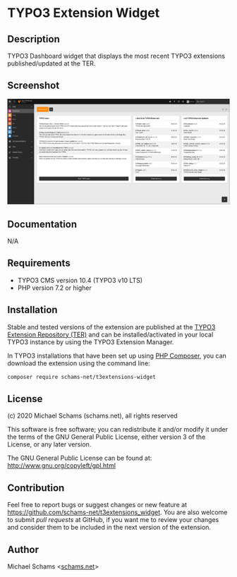TYPO3 Extension Widget
======================

Description
-----------

TYPO3 Dashboard widget that displays the most recent TYPO3 extensions published/updated at the TER.


Screenshot
----------

![TYPO3 Dashboard Widget](Documentation/Images/screenshot.png?raw=true "TYPO3 Dashboard Widget")


Documentation
-------------

N/A


Requirements
------------

* TYPO3 CMS version 10.4 (TYPO3 v10 LTS)
* PHP version 7.2 or higher


Installation
------------

Stable and tested versions of the extension are published at the [TYPO3 Extension Repository (TER)](https://extensions.typo3.org/extension/t3extensions_widget) and can be installed/activated in your local TYPO3 instance by using the TYPO3 Extension Manager.

In TYPO3 installations that have been set up using [PHP Composer](https://getcomposer.org/), you can download the extension using the command line:

```bash
composer require schams-net/t3extensions-widget
```


License
-------

(c) 2020 Michael Schams (schams.net), all rights reserved

This software is free software; you can redistribute it and/or modify it under the terms of the GNU General Public License, either version 3 of the License, or any later version.

The GNU General Public License can be found at:  
<http://www.gnu.org/copyleft/gpl.html>


Contribution
------------

Feel free to report bugs or suggest changes or new feature at <https://github.com/schams-net/t3extensions_widget>.
You are also welcome to submit *pull requests* at GitHub, if you want me to review your changes and consider them to be included in the next version of the extension.


Author
------

Michael Schams <[schams.net](https://schams.net)>
